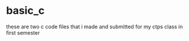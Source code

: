 # basic_c

these are two c code files that i made and submitted for my ctps class in first semester
